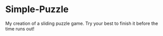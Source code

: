 # Simple-Puzzle
My creation of a sliding puzzle game. Try your best to finish it before the time runs out!

